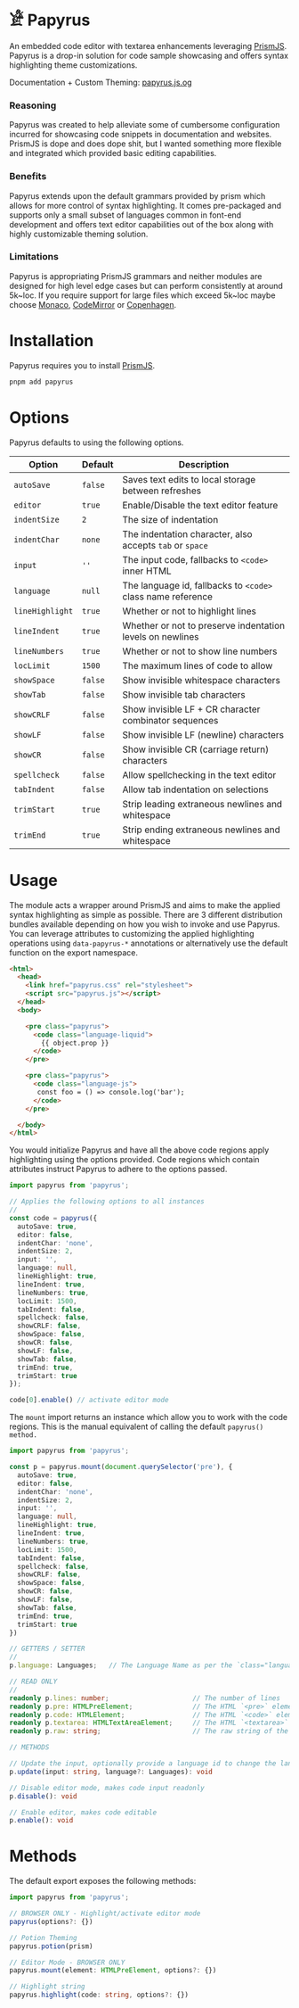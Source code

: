 # 𓁁 Papyrus

An embedded code editor with textarea enhancements leveraging [PrismJS](https://prismjs.com). Papyrus is a drop-in solution for code sample showcasing and offers syntax highlighting theme customizations.

Documentation + Custom Theming: [papyrus.js.og](https://papyrus.js.org)

### Reasoning

Papyrus was created to help alleviate some of cumbersome configuration incurred for showcasing code snippets in documentation and websites. PrismJS is dope and does dope shit, but I wanted something more flexible and integrated which provided basic editing capabilities.

### Benefits

Papyrus extends upon the default grammars provided by prism which allows for more control of syntax highlighting. It comes pre-packaged and supports only a small subset of languages common in font-end development and offers text editor capabilities out of the box along with highly customizable theming solution.

### Limitations

Papyrus is appropriating PrismJS grammars and neither modules are designed for high level edge cases but can perform consistently at around 5k~loc. If you require support for large files which exceed 5k~loc maybe choose [Monaco](https://github.com/microsoft/monaco-editor), [CodeMirror](https://codemirror.net/) or [Copenhagen](https://copenhagen.autocode.com/).

# Installation

Papyrus requires you to install [PrismJS](https://prismjs.com).

```bash
pnpm add papyrus
```

# Options

Papyrus defaults to using the following options.

| Option          | Default | Description                                                 |
| --------------- | ------- | ----------------------------------------------------------- |
| `autoSave`      | `false` | Saves text edits to local storage between refreshes         |
| `editor`        | `true`  | Enable/Disable the text editor feature                      |
| `indentSize`    | `2`     | The size of indentation                                     |
| `indentChar`    | `none`  | The indentation character, also accepts `tab` or `space`    |
| `input`         | `''`    | The input code, fallbacks to `<code>` inner HTML            |
| `language`      | `null`  | The language id, fallbacks to `<code>` class name reference |
| `lineHighlight` | `true`  | Whether or not to highlight lines                           |
| `lineIndent`    | `true`  | Whether or not to preserve indentation levels on newlines   |
| `lineNumbers`   | `true`  | Whether or not to show line numbers                         |
| `locLimit`      | `1500`  | The maximum lines of code to allow                          |
| `showSpace`     | `false` | Show invisible whitespace characters                        |
| `showTab`       | `false` | Show invisible tab characters                               |
| `showCRLF`      | `false` | Show invisible LF + CR character combinator sequences       |
| `showLF`        | `false` | Show invisible LF (newline) characters                      |
| `showCR`        | `false` | Show invisible CR (carriage return) characters              |
| `spellcheck`    | `false` | Allow spellchecking in the text editor                      |
| `tabIndent`     | `false` | Allow tab indentation on selections                         |
| `trimStart`     | `true`  | Strip leading extraneous newlines and whitespace            |
| `trimEnd`       | `true`  | Strip ending extraneous newlines and whitespace             |

# Usage

The module acts a wrapper around PrismJS and aims to make the applied syntax highlighting as simple as possible. There are 3 different distribution bundles available depending on how you wish to invoke and use Papyrus. You can leverage attributes to customizing the applied highlighting operations using `data-papyrus-*` annotations or alternatively use the default function on the export namespace.

<!--prettier-ignore-->
```html
<html>
  <head>
    <link href="papyrus.css" rel="stylesheet">
    <script src="papyrus.js"></script>
  </head>
  <body>

    <pre class="papyrus">
      <code class="language-liquid">
        {{ object.prop }}
      </code>
    </pre>

    <pre class="papyrus">
      <code class="language-js">
       const foo = () => console.log('bar');
      </code>
    </pre>

  </body>
</html>
```

You would initialize Papyrus and have all the above code regions apply highlighting using the options provided. Code regions which contain attributes instruct Papyrus to adhere to the options passed.

<!-- prettier-ignore -->
```ts
import papyrus from 'papyrus';

// Applies the following options to all instances
//
const code = papyrus({
  autoSave: true,
  editor: false,
  indentChar: 'none',
  indentSize: 2,
  input: '',
  language: null,
  lineHighlight: true,
  lineIndent: true,
  lineNumbers: true,
  locLimit: 1500,
  tabIndent: false,
  spellcheck: false,
  showCRLF: false,
  showSpace: false,
  showCR: false,
  showLF: false,
  showTab: false,
  trimEnd: true,
  trimStart: true
});

code[0].enable() // activate editor mode

```

The `mount` import returns an instance which allow you to work with the code regions. This is the manual equivalent of calling the default `papyrus() method.`

```ts
import papyrus from 'papyrus';

const p = papyrus.mount(document.querySelector('pre'), {
  autoSave: true,
  editor: false,
  indentChar: 'none',
  indentSize: 2,
  input: '',
  language: null,
  lineHighlight: true,
  lineIndent: true,
  lineNumbers: true,
  locLimit: 1500,
  tabIndent: false,
  spellcheck: false,
  showCRLF: false,
  showSpace: false,
  showCR: false,
  showLF: false,
  showTab: false,
  trimEnd: true,
  trimStart: true
})

// GETTERS / SETTER
//
p.language: Languages;   // The Language Name as per the `class="language-xxx"`

// READ ONLY
//
readonly p.lines: number;                     // The number of lines
readonly p.pre: HTMLPreElement;               // The HTML `<pre>` element
readonly p.code: HTMLElement;                 // The HTML `<code>` element
readonly p.textarea: HTMLTextAreaElement;     // The HTML `<textarea>` element
readonly p.raw: string;                       // The raw string of the `textarea`

// METHODS

// Update the input, optionally provide a language id to change the language mode.
p.update(input: string, language?: Languages): void

// Disable editor mode, makes code input readonly
p.disable(): void

// Enable editor, makes code editable
p.enable(): void

```

# Methods

The default export exposes the following methods:

```ts
import papyrus from 'papyrus';

// BROWSER ONLY - Highlight/activate editor mode
papyrus(options?: {})

// Potion Theming
papyrus.potion(prism)

// Editor Mode - BROWSER ONLY
papyrus.mount(element: HTMLPreElement, options?: {})

// Highlight string
papyrus.highlight(code: string, options?: {})
```
